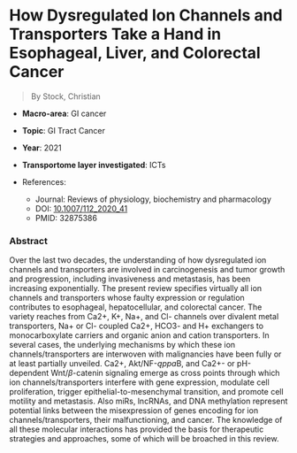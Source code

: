 # How Dysregulated Ion Channels and Transporters Take a Hand in Esophageal, Liver, and Colorectal Cancer

> By Stock, Christian

- **Macro-area**: GI cancer
- **Topic**: GI Tract Cancer
- **Year**: 2021
- **Transportome layer investigated**: ICTs

- References:
  - Journal: Reviews of physiology, biochemistry and pharmacology
  - DOI: [10.1007/112_2020_41](https://doi.org/10.1007/112_2020_41)
  - PMID: 32875386

### Abstract

Over the last two decades, the understanding of how dysregulated ion channels and transporters are involved in carcinogenesis and tumor growth and progression, including invasiveness and metastasis, has been increasing exponentially. The present review specifies virtually all ion channels and transporters whose faulty expression or regulation contributes to esophageal, hepatocellular, and colorectal cancer. The variety reaches from Ca2+, K+, Na+, and Cl- channels over divalent metal transporters, Na+ or Cl- coupled Ca2+, HCO3- and H+ exchangers to monocarboxylate carriers and organic anion and cation transporters. In several cases, the underlying mechanisms by which these ion channels/transporters are interwoven with malignancies have been fully or at least partially unveiled. Ca2+, Akt/NF-$ąppa$B, and Ca2+- or pH-dependent Wnt/$β$-catenin signaling emerge as cross points through which ion channels/transporters interfere with gene expression, modulate cell proliferation, trigger epithelial-to-mesenchymal transition, and promote cell motility and metastasis. Also miRs, lncRNAs, and DNA methylation represent potential links between the misexpression of genes encoding for ion channels/transporters, their malfunctioning, and cancer. The knowledge of all these molecular interactions has provided the basis for therapeutic strategies and approaches, some of which will be broached in this review.
